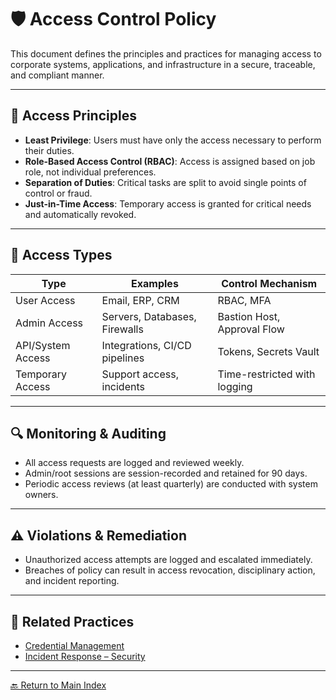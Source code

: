 # 🛡 Access Control Policy

This document defines the principles and practices for managing access to corporate systems, applications, and infrastructure in a secure, traceable, and compliant manner.

---

## 🔑 Access Principles

- **Least Privilege**: Users must have only the access necessary to perform their duties.
- **Role-Based Access Control (RBAC)**: Access is assigned based on job role, not individual preferences.
- **Separation of Duties**: Critical tasks are split to avoid single points of control or fraud.
- **Just-in-Time Access**: Temporary access is granted for critical needs and automatically revoked.

---

## 🧩 Access Types

| Type                 | Examples                         | Control Mechanism                |
|----------------------|----------------------------------|----------------------------------|
| User Access          | Email, ERP, CRM                  | RBAC, MFA                        |
| Admin Access         | Servers, Databases, Firewalls    | Bastion Host, Approval Flow      |
| API/System Access    | Integrations, CI/CD pipelines    | Tokens, Secrets Vault            |
| Temporary Access     | Support access, incidents        | Time-restricted with logging     |

---

## 🔍 Monitoring & Auditing

- All access requests are logged and reviewed weekly.
- Admin/root sessions are session-recorded and retained for 90 days.
- Periodic access reviews (at least quarterly) are conducted with system owners.

---

## ⚠️ Violations & Remediation

- Unauthorized access attempts are logged and escalated immediately.
- Breaches of policy can result in access revocation, disciplinary action, and incident reporting.

---

## 📌 Related Practices

- [Credential Management](./credential-management.md)  
- [Incident Response – Security](./incident-response-security.md)

---

[🔙 Return to Main Index](./README.md)

